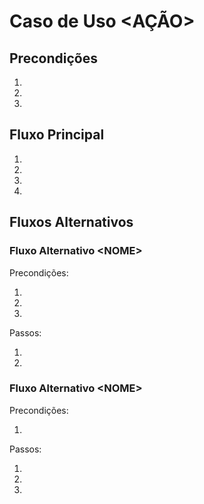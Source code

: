 # Caso de Uso \<AÇÃO\>

## Precondições

1. 
2. 
3. 

## Fluxo Principal

1. 
2. 
3. 
4. 

## Fluxos Alternativos

### Fluxo Alternativo \<NOME\>

Precondições:

1. 
2. 
3. 

Passos:

1. 
2. 

### Fluxo Alternativo \<NOME\>

Precondições:

1. 

Passos:

1. 
2. 
3. 